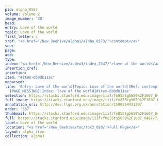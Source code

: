 ```yaml
---
pid: alpha_0557
volume: Volume 2
image_number: '30'
head: 
entry: Love of the world
topic: Love of the world
first_letter: L
xref: "<a href='/New_Beehive/alpha1/alpha_0173/'>contempt</a>"
see: 
page: 
add: 
type: 
index: "<a href='/New_Beehive/index3/index_2347/'>love of the world</a>"
insertion_xref: 
insertion: 
item: "#item-0b0db11ac"
unparsed: 
line: 'Entry: Love of the world|Topic: Love of the world|XRef: contempt|XRef: 4576
  [PAGE_MISSING]|Index: love of the world|#item-0b0db11ac'
selection: https://stacks.stanford.edu/image/iiif/fm855tg5659%2F1607_0497/724,1310,3024,478/full/0/default.jpg
full_image: https://stacks.stanford.edu/image/iiif/fm855tg5659%2F1607_0497/full/full/0/default.jpg
annotation_uri: http://dev.llgc.org.uk/annotation/1509564431297
order: '557'
thumbnail: https://stacks.stanford.edu/image/iiif/fm855tg5659%2F1607_0497/724,1310,600,180/250,/0/default.jpg
full: https://stacks.stanford.edu/image/iiif/fm855tg5659%2F1607_0497/724,1310,3024,478/full/0/default.jpg
label: Love of the world
location: "<a href='/New_Beehive/toc/toc2_020/'>Full Page</a>"
layout: alpha_item
collection: alpha3
---
```

